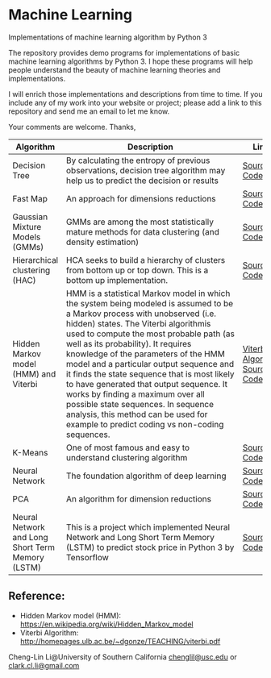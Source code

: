 # Machine Learning
Implementations of machine learning algorithm by Python 3

The repository provides demo programs for implementations of basic machine learning algorithms by Python 3. I hope these programs will help people understand the beauty of machine learning theories and implementations.

I will enrich those implementations and descriptions from time to time. If you include any of my work into your website or project; please add a link to this repository and send me an email to let me know.

Your comments are welcome.
Thanks,

|Algorithm|Description|Link|
|------|------|--------|
|Decision Tree|By calculating the entropy of previous observations, decision tree algorithm may help us to predict the decision or results|[Source Code](https://github.com/Cheng-Lin-Li/MachineLearning/tree/master/DecisionTree)|
|Fast Map|An approach for dimensions reductions|[Source Code](https://github.com/Cheng-Lin-Li/MachineLearning/tree/master/FastMap)|
|Gaussian Mixture Models (GMMs)|GMMs are among the most statistically mature methods for data clustering (and density estimation)|[Source Code](https://github.com/Cheng-Lin-Li/MachineLearning/tree/master/GMM)|
|Hierarchical clustering (HAC)|HCA seeks to build a hierarchy of clusters from bottom up or top down. This is a bottom up implementation.|[Source Code](https://github.com/Cheng-Lin-Li/MachineLearning/tree/master/HAC)|
|Hidden Markov model (HMM) and Viterbi|HMM is a statistical Markov model in which the system being modeled is assumed to be a Markov process with unobserved (i.e. hidden) states. The Viterbi algorithmis used to compute the most probable path (as well as its probability). It requires knowledge of the parameters of the HMM model and a particular output sequence and it finds the state sequence that is most likely to have generated that output sequence. It works by finding a maximum over all possible state sequences. In sequence analysis, this method can be used for example to predict coding vs non-coding sequences.|[Viterbi Algorithm Source Code](https://github.com/Cheng-Lin-Li/MachineLearning/tree/master/HMM)|
|K-Means|One of most famous and easy to understand clustering algorithm|[Source Code](https://github.com/Cheng-Lin-Li/MachineLearning/tree/master/K-Means)|
|Neural Network|The foundation algorithm of deep learning|[Source Code](https://github.com/Cheng-Lin-Li/MachineLearning/tree/master/NeuralNetwork)|
|PCA|An algorithm for dimension reductions|[Source Code](https://github.com/Cheng-Lin-Li/MachineLearning/tree/master/PCA)|
|Neural Network and Long Short Term Memory (LSTM)|This is a project which implemented Neural Network and Long Short Term Memory (LSTM) to predict stock price in Python 3 by Tensorflow|[Source Code](https://github.com/Cheng-Lin-Li/MachineLearning/tree/master/TensorFlow)|



## Reference:

* Hidden Markov model (HMM): https://en.wikipedia.org/wiki/Hidden_Markov_model
* Viterbi Algorithm: http://homepages.ulb.ac.be/~dgonze/TEACHING/viterbi.pdf

Cheng-Lin Li@University of Southern California
chenglil@usc.edu or 
clark.cl.li@gmail.com
